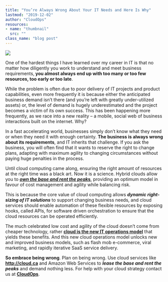 ```yaml
---
title: "You’re Always Wrong About Your IT Needs and Here Is Why"
lastmod: "2019-12-02"
author: "CloudOps"
resources:
- name: "thumbnail"
  src: ""
class_name: "blog post"
---
```


<img src="/images/blog/post/cloud-helps-you-be-wrong.jpg" class="main-blog-image">

<p>One of the hardest things I have learned over my career in IT is that no matter how diligently you work to understand and meet business requirements,<b> you almost always end up with too many or too few resources, too early or too late</b>.</p><p>While the problem is often due to poor delivery of IT projects and product capabilities, even more frequently it is because either the anticipated business demand isn’t there (and you’re left with greatly under-utilized assets) or, the level of demand is hugely underestimated and the project becomes a victim of its own success. This has been happening more frequently, as we race into a new reality – a mobile, social web of business interactions built on the internet. Why?</p><p>In a fast accelerating world, businesses simply don’t know what they need or when they need it with enough certainty. <b>The business is always wrong about its requirements</b>, and IT inherits that challenge. If you ask the business, you will often find that it wants to reserve the right to change plans, adapting with maximum agility to changing circumstances without paying huge penalties in the process.</p><p>Until cloud computing came along, ensuring the right amount of resources at the right time was a black art. Now it is a science. Hybrid clouds allow you to <a href="https://cloudonomics.wordpress.com/2009/11/30/mathematical-proof-of-the-inevitability-of-cloud-computing/"><b><i>own the base and rent the peak</i></b><b>s</b></a>, providing an optimum model in favour of cost management and agility while balancing risk.</p><p>This is because the core value of cloud computing allows <b><i>dynamic right-sizing of IT solutions</i></b> to support changing business needs, and cloud services should enable automation of these flexible resources by exposing hooks, called APIs, for software driven orchestration to ensure that the cloud resources can be operated efficiently.</p><p>The much celebrated low cost and agility of the cloud doesn’t come from cheaper technology, rather <a href="http://www.cnet.com/news/cloud-is-an-operations-model-not-technology/"><b>cloud is the new IT operations model</b></a> that yields these benefits. And this new cloud operations model unlocks new and improved business models, such as flash mob e-commerce, viral marketing, and rapidly iterative SaaS service delivery.</p><p><b>So embrace being wrong</b>. Plan on being wrong. Use cloud services like <a href="http://cloud.ca"><b>http://cloud.ca</b></a> and Amazon Web Services to <b><i>lease the base and rent the peaks</i></b> and demand nothing less. For help with your cloud strategy contact us at <a href="http://www.cloudops.com/about-us/contact-us/"><b>CloudOps</b></a>.</p>